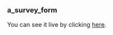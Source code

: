 ### a_survey_form

You can see it live by clicking [here](https://ihsanmaulana14.github.io/a_survey_form/).
